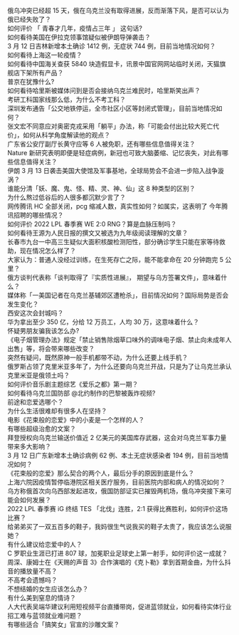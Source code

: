俄乌冲突已经超 15 天，俄在乌克兰没有取得进展，反而渐落下风，是否可以认为俄已经失败了？  
如何评价 「 青春才几年，疫情占三年 」 这句话?  
如何看待美国在伊拉克领事馆疑似被伊朗导弹袭击？  
3 月 12 日吉林新增本土确诊 1412 例，无症状 744 例，目前当地情况如何？  
如何看待上海这一轮疫情？  
如何看待中国海关查获 5840 块造假显卡，讯景中国官网网站临时关闭，天猫旗舰店下架所有产品？  
普京在犹豫什么?  
如何看待哈里斯被媒体问到是否会接纳乌克兰难民时，哈里斯笑出声？  
考研工科国家线那么低，为什么不考工科？  
深圳发布通告「公交地铁停运，全市社区小区等封闭式管理」，目前当地情况如何？  
张文宏不同意应对奥密克戎采用「躺平」办法，称「可能会付出比较大死亡代价」，如何从科学角度解读他的观点？  
广东省公安厅副厅长黄守应等 6 人被免职，还有哪些信息值得关注？  
Nature 新研究表明即便是轻症病例，新冠也可致大脑萎缩、记忆丧失，对此有哪些信息值得关注？  
伊朗 3 月 13 日袭击美国大使馆及军事基地，全球局势会不会进一步陷入战争漩涡？  
谁能分清「妖、魔、鬼、怪、精、灵、神、仙」这 8 种类型的区别？  
为什么熬过低谷后的人很多都沉默少言了？  
网传腾讯 HC 全部关闭，pcg 缩减人数，真实性如何？如属实，这表明了 今年腾讯招聘的哪些情况？  
如何评价 2022 LPL 春季赛 WE 2:0 RNG？算是血脉压制吗？  
如何看待王源为人民日报的撰文又被选为九年级阅读理解的文章？  
长春市九台一中高三生疑似大面积核酸检测阳性，部分确诊学生只能在家等待救助，现在情况怎么样了？  
大家认为：普通人没经过训练，在生死存亡之际，能不能拿命在 20 分钟跑完 5 公里？  
俄方谈判代表称「谈判取得了『实质性进展』， 期望与乌方签署文件」，意味着什么？  
媒体称「一美国记者在乌克兰基辅郊区遭枪杀」，目前情况如何？国际局势是否会发生变化？  
西安这次会封城吗？  
华为拿出至少 350 亿，分给 12 万员工，人均 30 万，这意味着什么？  
怀疑男朋友骗我该怎么办?  
《电子烟管理办法》规定「禁止销售除烟草口味外的调味电子烟、禁止向未成年人出售」等，将会带来哪些改变？  
突然有疑问，既然原神一般手机都带不动，为什么还要上线手机？  
俄罗斯占领了克里米亚多年了，为什么还要向乌克兰开战，只是为了让乌克兰承认克里米亚是俄领土吗？  
如何评价音乐剧主题综艺《爱乐之都》第一期？  
如何看待乌克兰国防部 @北约制作的巴黎被轰炸视频?  
前途和恋爱选哪个？  
为什么生活很难却有很多人在坚持？  
电影《花束般的恋爱》中的小麦是一个怎样的人？  
有哪些超级治愈的文案？  
拜登授权向乌克兰输送价值近 2 亿美元的美国库存武器，这会对乌克兰军事力量带来多大影响？  
3 月 12 日广东新增本土确诊病例 62 例、本土无症状感染者 194 例，目前当地情况如何？  
《花束般的恋爱》那么契合的两个人，最后分手的原因到底是什么？  
上海六院因疫情暂停临港院区相关医疗服务，目前医院内部和病人的情况如何？  
乌方称俄首次向乌西部发起进攻，俄国防部证实已摧毁两机场，俄乌冲突接下来可能会如何发展？  
2022 LPL 春季赛 iG 终结 TES 「北伐」连胜，2:1 获得比赛胜利，如何评价这场比赛？  
给弟弟买了一双五百多的鞋子，我妈很生气说我买的鞋子太贵了，我应该怎么说服她？  
有什么建议给恋爱中的人？  
C 罗职业生涯已打进 807 球，加冕职业足球史上第一射手，如何评价这一成就？  
周深、康姆士在《天赐的声音 3》合作演唱的《克卜勒》拿到首期金曲，为什么抖音的播放量不高？  
不高考会遗憾吗？  
不想结婚的女生应该怎么办？  
有什么美到窒息的情诗？  
人大代表吴端华建议利用短视频平台直播带岗，促进蓝领就业，如何看待实体行业招工难与蓝领就业难问题？  
有哪些适合「搞笑女」官宣的沙雕文案？  
